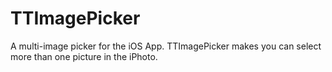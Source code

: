 TTImagePicker
=============

A multi-image picker for the iOS App. TTImagePicker makes you can select more than one picture in the iPhoto.